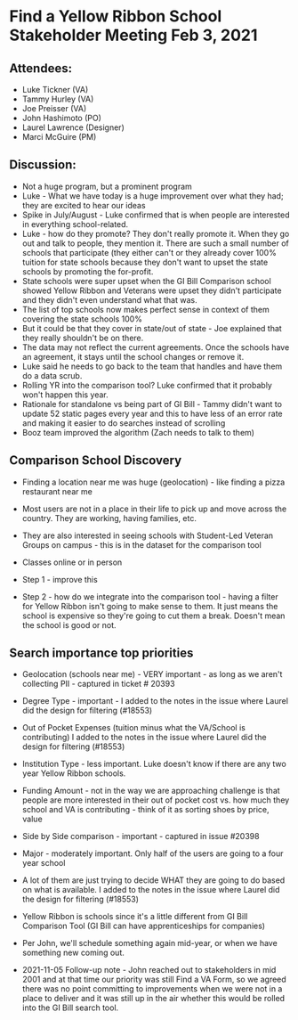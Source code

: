 # Find a Yellow Ribbon School Stakeholder Meeting Feb 3, 2021

## Attendees: 
- Luke Tickner (VA)
- Tammy Hurley (VA)
- Joe Preisser (VA)
- John Hashimoto (PO)
- Laurel Lawrence (Designer)
- Marci McGuire (PM)

## Discussion:
- Not a huge program, but a prominent program
- Luke - What we have today is a huge improvement over what they had; they are excited to hear our ideas
- Spike in July/August - Luke confirmed that is when people are interested in everything school-related.
- Luke - how do they promote?  They don't really promote it.  When they go out and talk to people, they mention it.  There are such a small number of schools that participate (they either can't or they already cover 100% tuition for state schools because they don't want to upset the state schools by promoting the for-profit.
- State schools were super upset when the GI Bill Comparison school showed Yellow Ribbon and Veterans were upset they didn't participate and they didn't even understand what that was.
- The list of top schools now makes perfect sense in context of them covering the state schools 100%
- But it could be that they cover in state/out of state - Joe explained that they really shouldn't be on there.
- The data may not reflect the current agreements. Once the schools have an agreement, it stays until the school changes or remove it.
- Luke said he needs to go back to the team that handles and have them do a data scrub.
- Rolling YR into the comparison tool? Luke confirmed that it probably won't happen this year.
- Rationale for standalone vs being part of GI Bill - Tammy didn't want to update 52 static pages every year and this to have less of an error rate and making it easier to do searches instead of scrolling
- Booz team improved the algorithm (Zach needs to talk to them)

## Comparison School Discovery
- Finding a location near me was huge (geolocation) - like finding a pizza restaurant near me
- Most users are not in a place in their life to pick up and move across the country.  They are working, having families, etc.
- They are also interested in seeing schools with Student-Led Veteran Groups on campus - this is in the dataset for the comparison tool
- Classes online or in person

- Step 1 - improve this
- Step 2 - how do we integrate into the comparison tool - having a filter for Yellow Ribbon isn't going to make sense to them. It just means the school is expensive so they're going to cut them a break. Doesn't mean the school is good or not.

## Search importance top priorities
- Geolocation (schools near me) - VERY important - as long as we aren't collecting PII  - captured in ticket  # 20393
- Degree Type - important - I added to the notes in the issue where Laurel did the design for filtering (#18553)
- Out of Pocket Expenses (tuition minus what the VA/School is contributing)  I added to the notes in the issue where Laurel did the design for filtering (#18553)

- Institution Type - less important.  Luke doesn't know if there are any two year Yellow Ribbon schools.
- Funding Amount - not in the way we are approaching challenge is that people are more interested in their out of pocket cost vs. how much they school and VA is contributing - think of it as sorting shoes by price, value
- Side by Side comparison - important - captured in issue  #20398
- Major - moderately important.  Only half of the users are going to a four year school
- A lot of them are just trying to decide WHAT they are going to do based on what is available.   I added to the notes in the issue where Laurel did the design for filtering (#18553)
- Yellow Ribbon is schools since it's a little different from GI Bill Comparison Tool (GI Bill can have apprenticeships for companies)
- Per John, we'll schedule something again mid-year, or when we have something new coming out.
- 2021-11-05 Follow-up note - John reached out to stakeholders in mid 2001 and at that time our priority was still Find a VA Form, so we agreed there was no point committing to improvements when we were not in a place to deliver and it was still up in the air whether this would be rolled into the GI Bill search tool.



